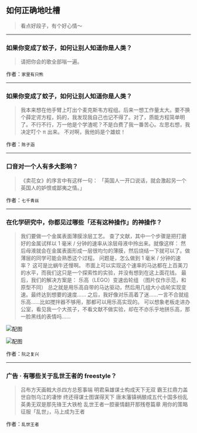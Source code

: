 ## 如何正确地吐槽

> 看点好段子，有个好心情～


 
---

### 如果你变成了蚊子，如何让别人知道你是人类？

> 请把你会的歌全部嗡一遍。


作者：`家里有只熊`

---

### 如果你变成了蚊子，如何让别人知道你是人类？

> 我本来想在他手臂上叮出个麦克斯韦方程组。后来一想工作量太大。要不换个薛定谔方程，妈的，我发现我自己也记不得了。对了，质能方程简单明了。不行不行，万一他是个学渣呢？不是白费了我一番苦心。左思右想，我决定叮个 π 出来。
> 不对啊，我他妈是个雄蚊！


作者：`陈子涵`

---

### 口音对一个人有多大影响？

> 《卖花女》的序言中有这样一句：
> 「英国人一开口说话，就会激起另一个英国人的妒恨或鄙夷之情。」


作者：`七千青丝`

---

### 在化学研究中，你都见过哪些「还有这种操作」的神操作？

> 我们要做一个金属表面薄膜涂层工艺。
> 查了文献，其中一个步骤是把打磨好的金属试样以 1 毫米 / 分钟的速率从涂层母液中拎出来。就像这样：
> 然后母液就会在金属表面形成一层很均匀的薄膜，然后烧结一下就可以了。做薄层的同学可能会熟悉这个过程。
> 问题是，怎么做到 1 毫米 / 分钟的速率？
> 这可是比蜗牛还慢啊。
> 市面上可以实现这个速率的马达都在上百美刀的水平，而我们这只是一个探索性的实验，并没有想到在这上面花钱。
> 最后，我们的解决方案是：
> 乐高（LEGO）变速齿轮组
> （图片仅作示范，和原型不同）
> 总之就是用乐高自带的马达驱动，然后用几组大小齿轮实现变速。最终达到想要的速度……
> 之后，我好像对乐高着了迷……一言不合就组乐高……比如搅拌器不够用，那都可以用乐高实现的。
> 可以想象老板走进办公室，看见我一个大孩子，不看文献不做实验，却在不亦乐乎地拼乐高，那一脸黑线的表情吗……



![配图](http://pic1.zhimg.com/70/v2-2259d956db3341c968676e6878524178_b.jpg)



![配图](http://pic4.zhimg.com/70/v2-0d2554a2417ba8e16913017a8371d327_b.jpg)


作者：`阮之复兴`

---

### 广告 · 有哪些关于乱世王者的 freestyle？

> 吕布方天画戟大杀四方总惹事端
> 明君枭雄谋士构成天下无双
> 霸王扛鼎力盖世自刎乌江的凄惨
> 终还得谋士图谋得天下
> 唐末藩镇祸酿成五代十国多纷乱
> 英勇无双是那先锋王大铁枪
> 乱世王者一腔豪情翻开那残卷篇章
> 用你的策略征服「乱世」，马上成为王者


作者：`乱世王者`